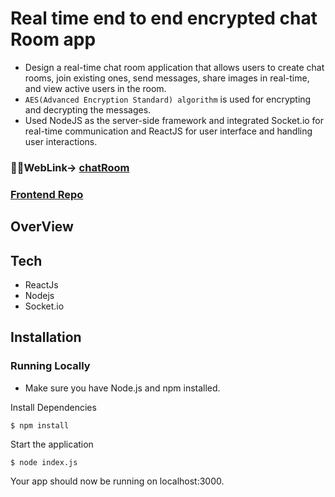 # Real time end to end encrypted chat Room app
* Design a real-time chat room application that allows users to create chat rooms, join existing ones, send messages,
share images in real-time, and view active users in the room.
* `AES(Advanced Encryption Standard) algorithm` is used for encrypting and decrypting the messages.
* Used NodeJS as the server-side framework and integrated Socket.io for real-time communication and ReactJS for
user interface and handling user interactions.

### 👨‍💻WebLink-> [chatRoom](https://chatroomfrontend.pages.dev/)
### [Frontend Repo](https://github.com/priyanshu875/chatRoomFrontend)

## OverView

## Tech
* ReactJs
* Nodejs
* Socket.io
## Installation
### Running Locally
* Make sure you have Node.js and npm installed.

Install Dependencies
```
$ npm install
```
Start the application
```
$ node index.js
```
Your app should now be running on localhost:3000.
